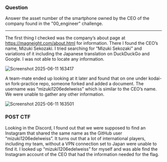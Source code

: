 ### Question
Answer the asset number of the smartphone owned by the CEO of the company found in the "00_engineer" challenge.

--------------------------------------------

The first thing I checked was the company’s about page at https://magneight.com/about.html for information. There I found the CEO’s name, Mizuki Sekozaki. I tried searching for “Mizuki Sekozaki” and variations of it including the Japanese translation on DuckDuckGo and Google. I was not able to locate any information.

![Screenshot 2025-06-11 163417](https://github.com/user-attachments/assets/f3e52bb8-7267-45f8-b6a3-546fb62966a8)

A team-mate ended up looking at it later and found that on one under kodai-sn fork-practice repo, someone forked and added a document. The username was “mizuki1206edelweiss” which is similar to the CEO’s name. We were unable to gather any other information.

![Screenshot 2025-06-11 163501](https://github.com/user-attachments/assets/7ffcceae-d630-470e-9303-e89b524a5d9d)

### POST CTF
Looking in the Discord, I found out that we were supposed to find an Instagram that shared the same name as the GitHub user “mizuki1206edelweiss”. It turns out that a lot of international players, including my team, without a VPN connection set to Japan were unable to find it. I looked up “mizuki1206edelweiss” for myself and was able find the Instagram account of the CEO that had the information needed for the flag.
